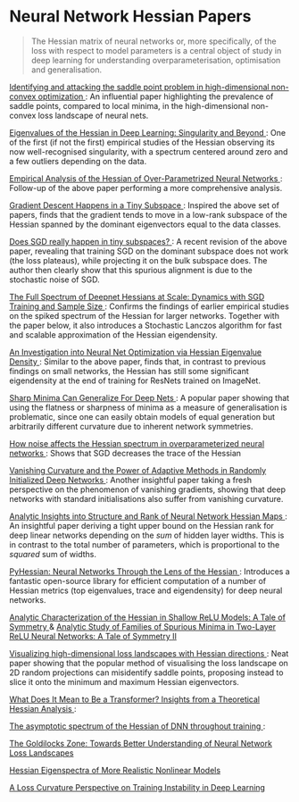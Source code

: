 # Neural Network Hessian Papers
> The Hessian matrix of neural networks or, more specifically, of the loss with 
> respect to model parameters is a central object of study in deep learning for 
> understanding overparameterisation, optimisation and generalisation.

[Identifying and attacking the saddle point problem in high-dimensional non-convex optimization
](https://proceedings.neurips.cc/paper/2014/hash/17e23e50bedc63b4095e3d8204ce063b-Abstract.html):
An influential paper highlighting the prevalence of saddle points, compared to 
local minima, in the high-dimensional non-convex loss landscape of neural nets.

[Eigenvalues of the Hessian in Deep Learning: Singularity and Beyond
](https://arxiv.org/abs/1611.07476): 
One of the first (if not the first) empirical studies of the Hessian observing
its now well-recognised singularity, with a spectrum centered around zero and 
a few outliers depending on the data.

[Empirical Analysis of the Hessian of Over-Parametrized Neural Networks
](https://arxiv.org/abs/1706.04454): Follow-up of the above paper performing
a more comprehensive analysis.

[Gradient Descent Happens in a Tiny Subspace
](https://arxiv.org/abs/1812.04754): Inspired the above set of papers, finds 
that the gradient tends to move in a low-rank subspace of the Hessian spanned 
by the dominant eigenvectors equal to the data classes.

[Does SGD really happen in tiny subspaces?
](https://arxiv.org/abs/2405.16002): A recent revision of the above paper, 
revealing that training SGD on the dominant subspace does not work (the loss 
plateaus), while projecting it on the bulk subspace does. The author then 
clearly show that this spurious alignment is due to the stochastic noise of SGD.

[The Full Spectrum of Deepnet Hessians at Scale: Dynamics with SGD Training and Sample Size
](https://arxiv.org/abs/1811.07062): Confirms the findings of earlier empirical
studies on the spiked spectrum of the Hessian for larger networks. Together with
the paper below, it also introduces a Stochastic Lanczos algorithm for fast and 
scalable approximation of the Hessian eigendensity.

[An Investigation into Neural Net Optimization via Hessian Eigenvalue Density
](https://proceedings.mlr.press/v97/ghorbani19b): Similar to the above paper, 
finds that, in contrast to previous findings on small networks, the Hessian has 
still some significant eigendensity at the end of training for ResNets trained 
on ImageNet.

[Sharp Minima Can Generalize For Deep Nets
](https://proceedings.mlr.press/v70/dinh17b): A popular paper showing that 
using the flatness or sharpness of minima as a measure of generalisation is 
problematic, since one can easily obtain models of equal generation but 
arbitrarily different curvature due to inherent network symmetries.

[How noise affects the Hessian spectrum in overparameterized neural networks
](https://arxiv.org/abs/1910.00195): Shows that SGD decreases the trace of the
Hessian

[Vanishing Curvature and the Power of Adaptive Methods in Randomly Initialized Deep Networks
](https://arxiv.org/abs/2106.03763): Another insightful paper taking a fresh
perspective on the phenomenon of vanishing gradients, showing that deep 
networks with standard initialisations also suffer from vanishing curvature.

[Analytic Insights into Structure and Rank of Neural Network Hessian Maps
](https://proceedings.neurips.cc/paper/2021/hash/c900ced7451da79502d29aa37ebb7b60-Abstract.html):
An insightful paper deriving a tight upper bound on the Hessian rank for deep
linear networks depending on the *sum* of hidden layer widths. This is in 
contrast to the total number of parameters, which is proportional to the
*squared* sum of widths.

[PyHessian: Neural Networks Through the Lens of the Hessian
](https://ieeexplore.ieee.org/abstract/document/9378171?casa_token=yc32YU5jxsAAAAAA:v8JayGnZugoYAz1oRlQxQZlEq1pJgVnc_RhLeP32WGPaC9IeNDFfskQ-x06QYClBzHjw3Bb7):
Introduces a fantastic open-source library for efficient computation of a 
number of Hessian metrics (top eigenvalues, trace and eigendensity) for deep 
neural networks.

[Analytic Characterization of the Hessian in Shallow ReLU Models: A Tale of Symmetry
](https://proceedings.neurips.cc/paper/2020/hash/3a61ed715ee66c48bacf237fa7bb5289-Abstract.html) & 
[Analytic Study of Families of Spurious Minima in Two-Layer ReLU Neural Networks: A Tale of Symmetry II
](https://proceedings.neurips.cc/paper_files/paper/2021/hash/806d926414ce19d907700e23177ab4ff-Abstract.html)

[Visualizing high-dimensional loss landscapes with Hessian directions
](https://iopscience.iop.org/article/10.1088/1742-5468/ad13fc/meta): Neat paper
showing that the popular method of visualising the loss landscape on 2D random
projections can misidentify saddle points, proposing instead to slice it onto
the minimum and maximum Hessian eigenvectors.

[What Does It Mean to Be a Transformer? Insights from a Theoretical Hessian Analysis
](https://arxiv.org/abs/2410.10986):

[The asymptotic spectrum of the Hessian of DNN throughout training
](https://arxiv.org/abs/1910.02875):

[The Goldilocks Zone: Towards Better Understanding of Neural Network Loss Landscapes
](https://ojs.aaai.org/index.php/AAAI/article/view/4237)

[Hessian Eigenspectra of More Realistic Nonlinear Models
](https://proceedings.neurips.cc/paper/2021/hash/a7d8ae4569120b5bec12e7b6e9648b86-Abstract.html)

[A Loss Curvature Perspective on Training Instability in Deep Learning
](https://arxiv.org/abs/2110.04369)